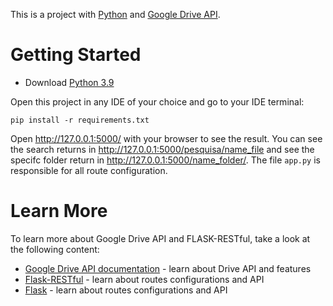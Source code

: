 This is a project with [Python](https://www.python.org/downloads/) and [Google Drive API](https://console.cloud.google.com/apis/library/drive.googleapis.com?id=e44a1596-da14-427c-9b36-5eb6acce3775&project=projeto-313518&hl=pt-br&supportedpurview=project).

# Getting Started
* Download [Python 3.9](https://www.python.org/downloads/)

Open this project in any IDE of your choice and go to your IDE terminal:
~~~
pip install -r requirements.txt
~~~
Open http://127.0.0.1:5000/ with your browser to see the result. 
You can see the search returns in http://127.0.0.1:5000/pesquisa/name_file and see the specifc folder return in http://127.0.0.1:5000/name_folder/. The file `app.py` is responsible for all route configuration.  

# Learn More
To learn more about Google Drive API and FLASK-RESTful, take a look at the following content:
* [Google Drive API documentation](https://developers.google.com/drive/api/v3/about-sdk?hl=pt_BR) - learn about Drive API and features
* [Flask-RESTful](https://flask-restful.readthedocs.io/en/latest/) - learn about routes configurations and API 
* [Flask](https://flask.palletsprojects.com/en/2.0.x/) - learn about routes configurations and API 
